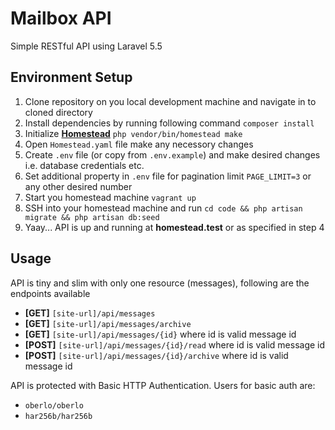 # Mailbox API

Simple RESTful API using Laravel 5.5 

## Environment Setup

1. Clone repository on you local development machine and navigate in to cloned directory
2. Install dependencies by running following command `composer install`
3. Initialize **[Homestead](https://laravel.com/docs/5.5/homestead)** `php vendor/bin/homestead make`
4. Open `Homestead.yaml` file make any necessory changes
5. Create `.env` file (or copy from `.env.example`) and make desired changes i.e. database credentials etc.
6. Set additional property in `.env` file for pagination limit `PAGE_LIMIT=3` or any other desired number
7. Start you homestead machine `vagrant up`
8. SSH into your homestead machine and run `cd code && php artisan migrate && php artisan db:seed`
9. Yaay... API is up and running at **homestead.test** or as specified in step 4

## Usage

API is tiny and slim with only one resource (messages), following are the endpoints available

- **[GET]** `[site-url]/api/messages`
- **[GET]** `[site-url]/api/messages/archive`
- **[GET]** `[site-url]/api/messages/{id}` where id is valid message id
- **[POST]** `[site-url]/api/messages/{id}/read` where id is valid message id
- **[POST]** `[site-url]/api/messages/{id}/archive` where id is valid message id

API is protected with Basic HTTP Authentication. Users for basic auth are:

- `oberlo/oberlo`
- `har256b/har256b`